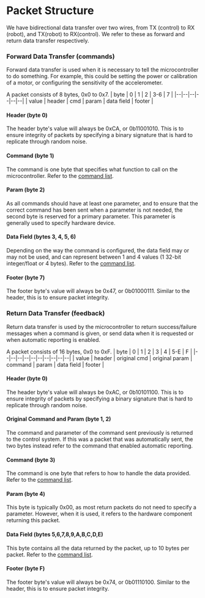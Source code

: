 # Packet Structure
We have bidirectional data transfer over two wires, from TX (control) to RX (robot), and TX(robot) to RX(control). We refer to these as forward and return data transfer respectively. 

### Forward Data Transfer (commands)
Forward data transfer is used when it is necessary to tell the microcontroller to do something. For example, this could be setting the power or calibration of a motor, or configuring the sensitivity of the accelerometer.

A packet consists of 8 bytes, 0x0 to 0x7.
| byte | 0 | 1 | 2 | 3-6 | 7 |
|--|--|--|--|--|--|
| value | header | cmd | param | data field | footer | 

#### Header (byte 0)
The header byte's value will always be 0xCA, or 0b11001010. This is to ensure integrity of packets by specifying a binary signature that is hard to replicate through random noise. 

#### Command (byte 1)
The command is one byte that specifies what function to call on the microcontroller. Refer to the [command list](command_list.md).

#### Param (byte 2)
As all commands should have at least one parameter, and to ensure that the correct command has been sent when a parameter is not needed, the second byte is reserved for a primary parameter. This parameter is generally used to specify hardware device.

#### Data Field (bytes 3, 4, 5, 6)
Depending on the way the command is configured, the data field may or may not be used, and can represent between 1 and 4 values (1 32-bit integer/float or 4 bytes). Refer to the [command list](command_list.md).

#### Footer (byte 7)
The footer byte's value will always be 0x47, or 0b01000111. Similar to the header, this is to ensure packet integrity.

### Return Data Transfer (feedback)
Return data transfer is used by the microcontroller to return success/failure messages when a command is given, or send data when it is requested or when automatic reporting is enabled.

A packet consists of 16 bytes, 0x0 to 0xF.
| byte | 0 | 1 | 2 | 3 | 4 | 5-E | F | 
|--|--|--|--|--|--|--|--|--|--|
| value | header | original cmd | original param | command | param | data field | footer |

#### Header (byte 0)
The header byte's value will always be 0xAC, or 0b10101100. This is to ensure integrity of packets by specifying a binary signature that is hard to replicate through random noise. 

#### Original Command and Param (byte 1, 2)
The command and parameter of the command sent previously is returned to the control system. If this was a packet that was automatically sent, the two bytes instead refer to the command that enabled automatic reporting.

#### Command (byte 3)
The command is one byte that refers to how to handle the data provided. Refer to the [command list](command_list.md).

#### Param (byte 4)
This byte is typically 0x00, as most return packets do not need to specify a parameter. However, when it is used, it refers to the hardware component returning this packet. 

#### Data Field (bytes 5,6,7,8,9,A,B,C,D,E)
This byte contains all the data returned by the packet, up to 10 bytes per packet. Refer to the [command list](command_list.md).

#### Footer (byte F)
The footer byte's value will always be 0x74, or 0b01110100. Similar to the header, this is to ensure packet integrity.